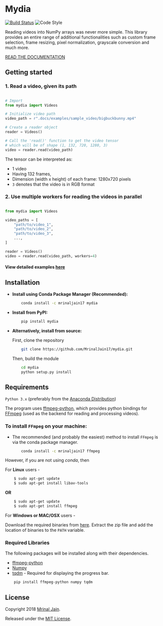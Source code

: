 # Mydia
[![Build Status](https://travis-ci.org/MrinalJain17/mydia.svg?branch=master)](https://travis-ci.org/MrinalJain17/mydia)
![Code Style](https://img.shields.io/badge/code%20style-black-black.svg)

Reading videos into NumPy arrays was never more simple. This library 
provides an entire range of additional functionalities such as custom 
frame selection, frame resizing, pixel normalization, grayscale conversion 
and much more.

[READ THE DOCUMENTATION](https://mrinaljain17.github.io/mydia)

## Getting started

### 1. Read a video, given its path

```python

# Import
from mydia import Videos

# Initialize video path
video_path = r".docs/examples/sample_video/bigbuckbunny.mp4"

# Create a reader object
reader = Videos()

# Call the 'read()' function to get the video tensor
# which will be of shape (1, 132, 720, 1280, 3)
video = reader.read(video_path)

```

The tensor can be interpreted as:

- 1 video
- Having 132 frames, 
- Dimension (width x height) of each frame: 1280x720 pixels
- `3` denotes that the video is in RGB format

### 2. Use multiple workers for reading the videos in parallel

```python

from mydia import Videos

video_paths = [
    "path/to/video_1", 
    "path/to/video_2", 
    "path/to/video_3",
    ...,
]

reader = Videos()
video = reader.read(video_path, workers=4)

```

#### View detailed examples [here](https://mrinaljain17.github.io/mydia/auto_examples/)

## Installation

- **Install using Conda Package Manager (Recommended):**

    ```bash
        conda install -c mrinaljain17 mydia
    ```

- **Install from PyPI:**

    ```bash
        pip install mydia
    ```

- **Alternatively, install from source:**

  First, clone the repository

    ```bash
        git clone https://github.com/MrinalJain17/mydia.git
    ```

  Then, build the module

    ```bash
        cd mydia
        python setup.py install
    ```

## Requirements

`Python 3.x` (preferably from the [Anaconda Distribution](https://www.anaconda.com/download/))

The program uses [ffmpeg-python](https://github.com/kkroening/ffmpeg-python), 
which provides python bindings for [FFmpeg](https://www.ffmpeg.org/) 
(used as the backend for reading and processing videos).

### To install `FFmpeg` on your machine:

- The recommended (and probably the easiest) method to install `FFmpeg` 
  is via the conda package manager.

  ```bash
      conda install -c mrinaljain17 ffmpeg
  ```

However, if you are not using *conda*, then

For **Linux** users - 

```bash
    $ sudo apt-get update
    $ sudo apt-get install libav-tools
```

**OR**

```bash
    $ sudo apt-get update
    $ sudo apt-get install ffmpeg
```

For **Windows or MAC/OSX** users - 

Download the required binaries from [here](https://www.ffmpeg.org/download.html). 
Extract the zip file and add the location of binaries to the `PATH` variable.

### Required Libraries

The following packages will be installed along with their dependencies.

- [ffmpeg-python](https://github.com/kkroening/ffmpeg-python)
- [Numpy](http://www.numpy.org/)
- [tqdm](https://pypi.python.org/pypi/tqdm#installation) - Required for 
  displaying the progress bar.

```bash
    pip install ffmpeg-python numpy tqdm
```

## License

Copyright 2018 [Mrinal Jain](https://mrinaljain17.github.io/).

Released under the [MIT License](https://mrinaljain17.github.io/license/).
